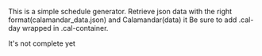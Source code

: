 This is a simple schedule generator.
Retrieve json data with the right format(calamandar_data.json)
and Calamandar(data) it
Be sure to add .cal-day wrapped in .cal-container.

It's not complete yet
